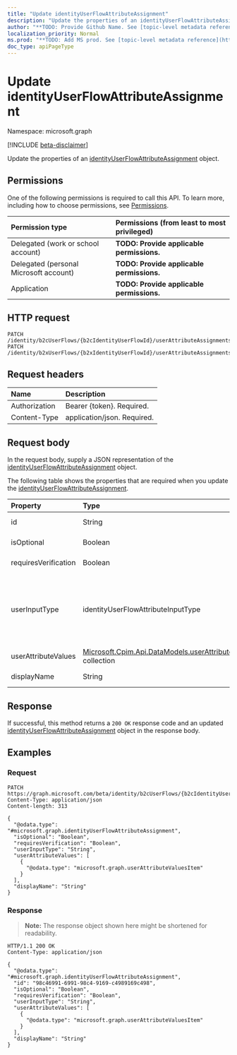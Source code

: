```yaml
---
title: "Update identityUserFlowAttributeAssignment"
description: "Update the properties of an identityUserFlowAttributeAssignment object."
author: "**TODO: Provide Github Name. See [topic-level metadata reference](https://msgo.azurewebsites.net/add/document/guidelines/metadata.html#topic-level-metadata)**"
localization_priority: Normal
ms.prod: "**TODO: Add MS prod. See [topic-level metadata reference](https://msgo.azurewebsites.net/add/document/guidelines/metadata.html#topic-level-metadata)**"
doc_type: apiPageType
---
```


# Update identityUserFlowAttributeAssignment
Namespace: microsoft.graph

[!INCLUDE [beta-disclaimer](../../includes/beta-disclaimer.md)]

Update the properties of an [identityUserFlowAttributeAssignment](../resources/identityuserflowattributeassignment.md) object.

## Permissions
One of the following permissions is required to call this API. To learn more, including how to choose permissions, see [Permissions](/graph/permissions-reference).

|Permission type|Permissions (from least to most privileged)|
|:---|:---|
|Delegated (work or school account)|**TODO: Provide applicable permissions.**|
|Delegated (personal Microsoft account)|**TODO: Provide applicable permissions.**|
|Application|**TODO: Provide applicable permissions.**|

## HTTP request

<!-- {
  "blockType": "ignored"
}
-->
``` http
PATCH /identity/b2cUserFlows/{b2cIdentityUserFlowId}/userAttributeAssignments/{identityUserFlowAttributeAssignmentId}
PATCH /identity/b2xUserFlows/{b2xIdentityUserFlowId}/userAttributeAssignments/{identityUserFlowAttributeAssignmentId}
```

## Request headers
|Name|Description|
|:---|:---|
|Authorization|Bearer {token}. Required.|
|Content-Type|application/json. Required.|

## Request body
In the request body, supply a JSON representation of the [identityUserFlowAttributeAssignment](../resources/identityuserflowattributeassignment.md) object.

The following table shows the properties that are required when you update the [identityUserFlowAttributeAssignment](../resources/identityuserflowattributeassignment.md).

|Property|Type|Description|
|:---|:---|:---|
|id|String|**TODO: Add Description**|
|isOptional|Boolean|**TODO: Add Description**|
|requiresVerification|Boolean|**TODO: Add Description**|
|userInputType|identityUserFlowAttributeInputType|**TODO: Add Description**. Possible values are: `textBox`, `dateTimeDropdown`, `radioSingleSelect`, `dropdownSingleSelect`, `emailBox`, `checkboxMultiSelect`.|
|userAttributeValues|[Microsoft.Cpim.Api.DataModels.userAttributeValuesItem](../resources/userattributevaluesitem.md) collection|**TODO: Add Description**|
|displayName|String|**TODO: Add Description**|



## Response

If successful, this method returns a `200 OK` response code and an updated [identityUserFlowAttributeAssignment](../resources/identityuserflowattributeassignment.md) object in the response body.

## Examples

### Request
<!-- {
  "blockType": "request",
  "name": "update_identityuserflowattributeassignment"
}
-->
``` http
PATCH https://graph.microsoft.com/beta/identity/b2cUserFlows/{b2cIdentityUserFlowId}/userAttributeAssignments/{identityUserFlowAttributeAssignmentId}
Content-Type: application/json
Content-length: 313

{
  "@odata.type": "#microsoft.graph.identityUserFlowAttributeAssignment",
  "isOptional": "Boolean",
  "requiresVerification": "Boolean",
  "userInputType": "String",
  "userAttributeValues": [
    {
      "@odata.type": "microsoft.graph.userAttributeValuesItem"
    }
  ],
  "displayName": "String"
}
```


### Response
>**Note:** The response object shown here might be shortened for readability.
<!-- {
  "blockType": "response",
  "truncated": true
}
-->
``` http
HTTP/1.1 200 OK
Content-Type: application/json

{
  "@odata.type": "#microsoft.graph.identityUserFlowAttributeAssignment",
  "id": "98c46991-6991-98c4-9169-c4989169c498",
  "isOptional": "Boolean",
  "requiresVerification": "Boolean",
  "userInputType": "String",
  "userAttributeValues": [
    {
      "@odata.type": "microsoft.graph.userAttributeValuesItem"
    }
  ],
  "displayName": "String"
}
```

